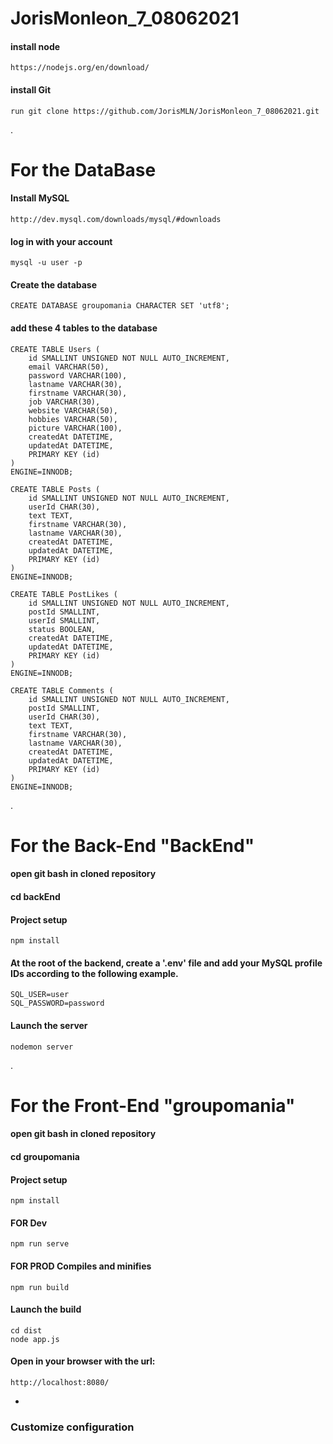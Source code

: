 # JorisMonleon_7_08062021
#### install node
```
https://nodejs.org/en/download/
```
#### install Git
```
run git clone https://github.com/JorisMLN/JorisMonleon_7_08062021.git
```
.

# For the DataBase
#### Install MySQL
```
http://dev.mysql.com/downloads/mysql/#downloads
```
#### log in with your account
```
mysql -u user -p
```
#### Create the database
```
CREATE DATABASE groupomania CHARACTER SET 'utf8';
```
#### add these 4 tables to the database
```
CREATE TABLE Users (
    id SMALLINT UNSIGNED NOT NULL AUTO_INCREMENT,
    email VARCHAR(50),
    password VARCHAR(100),
    lastname VARCHAR(30),
    firstname VARCHAR(30),
    job VARCHAR(30),
    website VARCHAR(50),
    hobbies VARCHAR(50),
    picture VARCHAR(100),
    createdAt DATETIME,
    updatedAt DATETIME,
    PRIMARY KEY (id)
)
ENGINE=INNODB;

CREATE TABLE Posts (
    id SMALLINT UNSIGNED NOT NULL AUTO_INCREMENT,
    userId CHAR(30),
    text TEXT,
    firstname VARCHAR(30),
    lastname VARCHAR(30),
    createdAt DATETIME,
    updatedAt DATETIME,
    PRIMARY KEY (id)
)
ENGINE=INNODB;

CREATE TABLE PostLikes (
    id SMALLINT UNSIGNED NOT NULL AUTO_INCREMENT,
    postId SMALLINT,
    userId SMALLINT,
    status BOOLEAN,
    createdAt DATETIME,
    updatedAt DATETIME,
    PRIMARY KEY (id)
)
ENGINE=INNODB;

CREATE TABLE Comments (
    id SMALLINT UNSIGNED NOT NULL AUTO_INCREMENT,
    postId SMALLINT,
    userId CHAR(30),
    text TEXT,
    firstname VARCHAR(30),
    lastname VARCHAR(30),
    createdAt DATETIME,
    updatedAt DATETIME,
    PRIMARY KEY (id)
)
ENGINE=INNODB;
```
.

# For the Back-End "BackEnd"
#### open git bash in cloned repository
#### cd backEnd

#### Project setup
```
npm install
```
#### At the root of the backend, create a '.env' file and add your MySQL profile IDs according to the following example.
```
SQL_USER=user
SQL_PASSWORD=password
```
#### Launch the server
```
nodemon server
```
.

# For the Front-End "groupomania"
#### open git bash in cloned repository
#### cd groupomania
#### Project setup
```
npm install
```
#### FOR Dev 
```
npm run serve
```
#### FOR PROD Compiles and minifies
```
npm run build
```
#### Launch the build
```
cd dist
node app.js
```
#### Open in your browser with the url:
```
http://localhost:8080/
```
-

### Customize configuration
